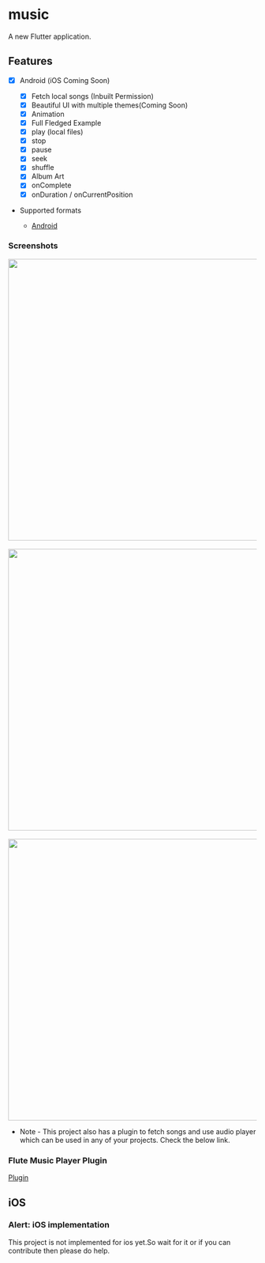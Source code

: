 # music

A new Flutter application.

## Features

* [x] Android (iOS Coming Soon)

  * [x] Fetch local songs (Inbuilt Permission)
  * [x] Beautiful UI with multiple themes(Coming Soon)
  * [x] Animation
  * [x] Full Fledged Example
  * [x] play (local files)
  * [x] stop
  * [x] pause
  * [x] seek
  * [x] shuffle
  * [x] Album Art
  * [x] onComplete
  * [x] onDuration / onCurrentPosition

* Supported formats

  * [Android](https://developer.android.com/guide/topics/media/media-formats.html)



### Screenshots


<img src="https://user-images.githubusercontent.com/51407211/90623624-5d513000-e234-11ea-8c53-c86e55053d33.png" width="570px" height="570px">&nbsp;&nbsp;&nbsp;&nbsp;<img src="https://user-images.githubusercontent.com/51407211/90623965-de102c00-e234-11ea-9ce7-c58d404c6e71.png" height="570px" width="570px">&nbsp;&nbsp;&nbsp;&nbsp;<img src="https://user-images.githubusercontent.com/51407211/90625173-ccc81f00-e236-11ea-84a6-1a085a17d53f.png" height="570px" width="570px">



* Note - This project also has a plugin to fetch songs and use audio player which can be used in any of your projects. Check the below link.

### Flute Music Player Plugin

[Plugin](https://github.com/iampawan/Flute-Music-Player)

## iOS

### Alert: iOS implementation

This project is not implemented for ios yet.So wait for it or if you can contribute then please do help.





